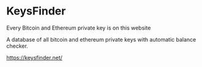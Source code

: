 # KeysFinder

Every Bitcoin and Ethereum private key is on this website

A database of all bitcoin and ethereum private keys with automatic balance checker.

https://keysfinder.net/
